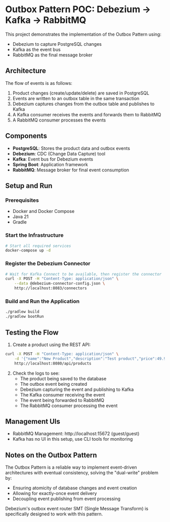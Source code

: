 # Outbox Pattern POC: Debezium → Kafka → RabbitMQ

This project demonstrates the implementation of the Outbox Pattern using:
- Debezium to capture PostgreSQL changes
- Kafka as the event bus
- RabbitMQ as the final message broker

## Architecture

The flow of events is as follows:

1. Product changes (create/update/delete) are saved in PostgreSQL
2. Events are written to an outbox table in the same transaction
3. Debezium captures changes from the outbox table and publishes to Kafka
4. A Kafka consumer receives the events and forwards them to RabbitMQ
5. A RabbitMQ consumer processes the events

## Components

- **PostgreSQL**: Stores the product data and outbox events
- **Debezium**: CDC (Change Data Capture) tool 
- **Kafka**: Event bus for Debezium events
- **Spring Boot**: Application framework
- **RabbitMQ**: Message broker for final event consumption

## Setup and Run

### Prerequisites

- Docker and Docker Compose
- Java 21
- Gradle

### Start the Infrastructure

```bash
# Start all required services
docker-compose up -d
```

### Register the Debezium Connector

```bash
# Wait for Kafka Connect to be available, then register the connector
curl -X POST -H "Content-Type: application/json" \
    --data @debezium-connector-config.json \
    http://localhost:8083/connectors
```

### Build and Run the Application

```bash
./gradlew build
./gradlew bootRun
```

## Testing the Flow

1. Create a product using the REST API:

```bash
curl -X POST -H "Content-Type: application/json" \
    -d '{"name":"New Product","description":"Test product","price":49.99}' \
    http://localhost:8080/api/products
```

2. Check the logs to see:
   - The product being saved to the database
   - The outbox event being created
   - Debezium capturing the event and publishing to Kafka
   - The Kafka consumer receiving the event
   - The event being forwarded to RabbitMQ
   - The RabbitMQ consumer processing the event

## Management UIs

- RabbitMQ Management: http://localhost:15672 (guest/guest)
- Kafka has no UI in this setup, use CLI tools for monitoring

## Notes on the Outbox Pattern

The Outbox Pattern is a reliable way to implement event-driven architectures with eventual consistency, solving the "dual-write" problem by:

- Ensuring atomicity of database changes and event creation
- Allowing for exactly-once event delivery
- Decoupling event publishing from event processing

Debezium's outbox event router SMT (Single Message Transform) is specifically designed to work with this pattern. 